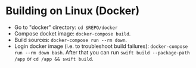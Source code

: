 # Building on Linux (Docker)

- Go to "docker" directory: `cd $REPO/docker`
- Compose docket image: `docker-compose build`.
- Build sources: `docker-compose run --rm down`.
- Login docker image (i.e. to troubleshoot build failures): `docker-compose run --rm down bash`. After that you can run `swift build --package-path /app` or `cd /app && swift build`.
